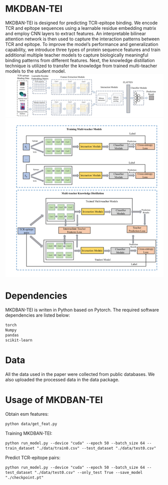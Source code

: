 # MKDBAN-TEI
MKDBAN-TEI is designed for predicting TCR-epitope binding. We encode TCR and epitope sequences using a learnable residue embedding matrix and employ CNN layers to extract features. An interpretable bilinear attention network is then used to capture the interaction patterns between TCR and epitope. To improve the model’s performance and generalization capability, we introduce three types of protein sequence features and train additional multiple teacher models to capture biologically meaningful binding 
patterns from different features. Next, the knowledge distillation technique is utilized to transfer the knowledge from trained multi-teacher models to the student model.
![image](https://github.com/skybluewhy/MKDBAN-TEI/blob/main/figures/Figure1.png)
![image](https://github.com/skybluewhy/MKDBAN-TEI/blob/main/figures/Figure2.png)

# Dependencies
MKDBAN-TEI is writen in Python based on Pytorch. The required software dependencies are listed below:

```
torch
Numpy
pandas
scikit-learn
```
# Data
All the data used in the paper were collected from public databases. We also uploaded the processed data in the data package.

# Usage of MKDBAN-TEI
Obtain esm features:
```
python data/get_feat.py
```
Training MKDBAN-TEI:
```
python run_model.py --device "cuda" --epoch 50 --batch_size 64 --train_dataset "./data/train0.csv" --test_dataset "./data/test0.csv"
```
Predict TCR-epitope pairs:
```
python run_model.py --device "cuda" --epoch 50 --batch_size 64 --test_dataset "./data/test0.csv" --only_test True --save_model "./checkpoint.pt"
```
